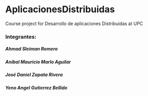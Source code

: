 # AplicacionesDistribuidas
Course project for Desarrollo de aplicaciones Distribuidas at UPC<br> 
### Integrantes:<br> 
##### Ahmad Sleiman Romero
##### Anibal Mauricio Marlo Aguilar
##### José Daniel Zapata Rivera
##### Yeno Angel Gutierrez Bellido
